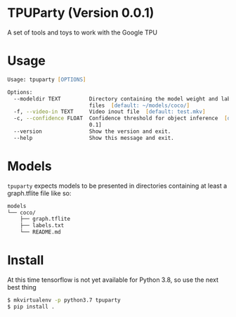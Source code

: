 # TPUParty (Version 0.0.1)

A set of tools and toys to work with the Google TPU

# Usage

``` zsh
Usage: tpuparty [OPTIONS]

Options:
  --modeldir TEXT         Directory containing the model weight and label
                          files  [default: ~/models/coco/]
  -f, --video-in TEXT     Video inout file  [default: test.mkv]
  -c, --confidence FLOAT  Confidence threshold for object inference  [default:
                          0.1]
  --version               Show the version and exit.
  --help                  Show this message and exit.
```

# Models

`tpuparty` expects models to be presented in directories containing at least a
graph.tflite file like so:

```zsh
models
└── coco/
    ├── graph.tflite
    ├── labels.txt
    └── README.md
```



# Install

At this time tensorflow is not yet available for Python 3.8, so use the next best thing

```zsh
$ mkvirtualenv -p python3.7 tpuparty 
$ pip install .
```
